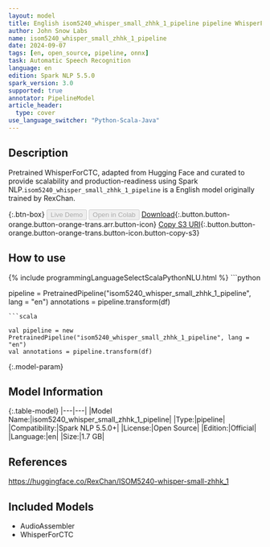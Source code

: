 ```yaml
---
layout: model
title: English isom5240_whisper_small_zhhk_1_pipeline pipeline WhisperForCTC from RexChan
author: John Snow Labs
name: isom5240_whisper_small_zhhk_1_pipeline
date: 2024-09-07
tags: [en, open_source, pipeline, onnx]
task: Automatic Speech Recognition
language: en
edition: Spark NLP 5.5.0
spark_version: 3.0
supported: true
annotator: PipelineModel
article_header:
  type: cover
use_language_switcher: "Python-Scala-Java"
---
```


## Description

Pretrained WhisperForCTC, adapted from Hugging Face and curated to provide scalability and production-readiness using Spark NLP.`isom5240_whisper_small_zhhk_1_pipeline` is a English model originally trained by RexChan.

{:.btn-box}
<button class="button button-orange" disabled>Live Demo</button>
<button class="button button-orange" disabled>Open in Colab</button>
[Download](https://s3.amazonaws.com/auxdata.johnsnowlabs.com/public/models/isom5240_whisper_small_zhhk_1_pipeline_en_5.5.0_3.0_1725750329739.zip){:.button.button-orange.button-orange-trans.arr.button-icon}
[Copy S3 URI](s3://auxdata.johnsnowlabs.com/public/models/isom5240_whisper_small_zhhk_1_pipeline_en_5.5.0_3.0_1725750329739.zip){:.button.button-orange.button-orange-trans.button-icon.button-copy-s3}

## How to use



<div class="tabs-box" markdown="1">
{% include programmingLanguageSelectScalaPythonNLU.html %}
```python

pipeline = PretrainedPipeline("isom5240_whisper_small_zhhk_1_pipeline", lang = "en")
annotations =  pipeline.transform(df)   

```
```scala

val pipeline = new PretrainedPipeline("isom5240_whisper_small_zhhk_1_pipeline", lang = "en")
val annotations = pipeline.transform(df)

```
</div>

{:.model-param}
## Model Information

{:.table-model}
|---|---|
|Model Name:|isom5240_whisper_small_zhhk_1_pipeline|
|Type:|pipeline|
|Compatibility:|Spark NLP 5.5.0+|
|License:|Open Source|
|Edition:|Official|
|Language:|en|
|Size:|1.7 GB|

## References

https://huggingface.co/RexChan/ISOM5240-whisper-small-zhhk_1

## Included Models

- AudioAssembler
- WhisperForCTC